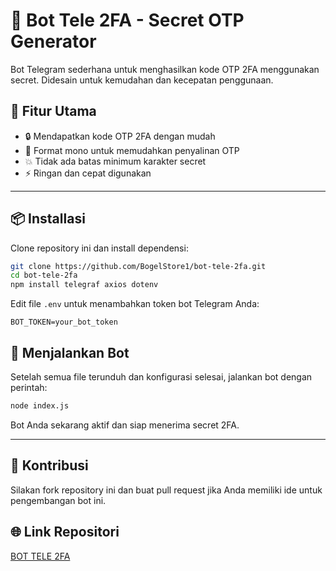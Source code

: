 # 🤖 Bot Tele 2FA - Secret OTP Generator

Bot Telegram sederhana untuk menghasilkan kode OTP 2FA menggunakan secret. Didesain untuk kemudahan dan kecepatan penggunaan.

## 🚀 Fitur Utama

* 🔒 Mendapatkan kode OTP 2FA dengan mudah
* 🎨 Format mono untuk memudahkan penyalinan OTP
* 💥 Tidak ada batas minimum karakter secret
* ⚡️ Ringan dan cepat digunakan

---

## 📦 Installasi

Clone repository ini dan install dependensi:

```bash
git clone https://github.com/BogelStore1/bot-tele-2fa.git
cd bot-tele-2fa
npm install telegraf axios dotenv
```

Edit file `.env` untuk menambahkan token bot Telegram Anda:

```
BOT_TOKEN=your_bot_token
```

## 🏃 Menjalankan Bot

Setelah semua file terunduh dan konfigurasi selesai, jalankan bot dengan perintah:

```bash
node index.js
```

Bot Anda sekarang aktif dan siap menerima secret 2FA.

---

## 🤝 Kontribusi

Silakan fork repository ini dan buat pull request jika Anda memiliki ide untuk pengembangan bot ini.

## 🌐 Link Repositori

[BOT TELE 2FA](https://github.com/BogelStore1/bot-tele-2fa)
